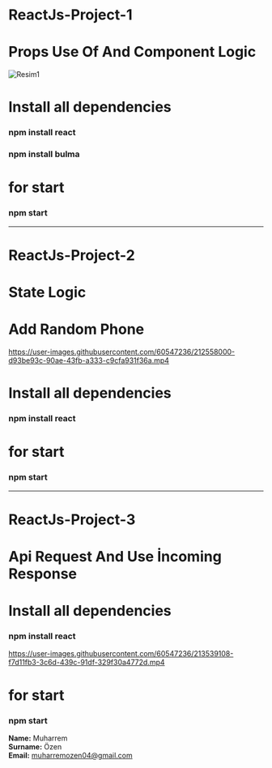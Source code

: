 # ReactJs-Project-1

# Props Use Of And Component Logic
![Resim1](https://user-images.githubusercontent.com/60547236/212499897-5f1e649f-1a12-47a9-baf6-13b36e5e473b.png)

# Install all dependencies
<h3> npm install react </h3>
<h3> npm install bulma </h3>

# for start
<h3> npm start </h3>




*************************************************************************************************

# ReactJs-Project-2

# State Logic

# Add Random Phone

https://user-images.githubusercontent.com/60547236/212558000-d93be93c-90ae-43fb-a333-c9cfa931f36a.mp4



# Install all dependencies
<h3> npm install react </h3>


# for start
<h3> npm start </h3>


*************************************************************************************************

# ReactJs-Project-3

# Api Request And Use İncoming Response



# Install all dependencies
<h3> npm install react </h3>



https://user-images.githubusercontent.com/60547236/213539108-f7d11fb3-3c6d-439c-91df-329f30a4772d.mp4


# for start
<h3> npm start </h3>



**Name:** Muharrem  <br>
**Surname:** Özen <br>
**Email:** muharremozen04@gmail.com
